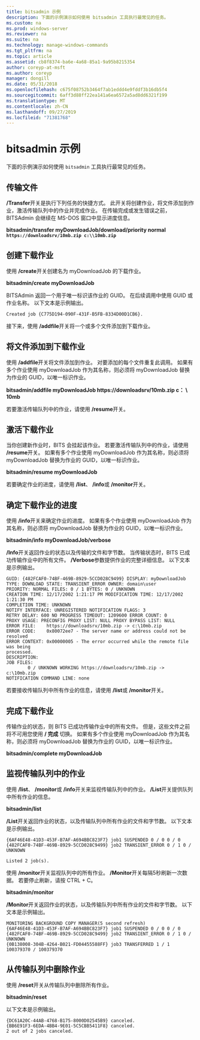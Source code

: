 ```yaml
---
title: bitsadmin 示例
description: 下面的示例演示如何使用 bitsadmin 工具执行最常见的任务。
ms.custom: na
ms.prod: windows-server
ms.reviewer: na
ms.suite: na
ms.technology: manage-windows-commands
ms.tgt_pltfrm: na
ms.topic: article
ms.assetid: cb8f8374-ba6e-4a68-85a1-9a95b8215354
author: coreyp-at-msft
ms.author: coreyp
manager: dongill
ms.date: 05/31/2018
ms.openlocfilehash: c675f08752b3464f7ab1eddd4e9fddf3b16db5f4
ms.sourcegitcommit: 6aff3d88ff22ea141a6ea6572a5ad8dd6321f199
ms.translationtype: MT
ms.contentlocale: zh-CN
ms.lasthandoff: 09/27/2019
ms.locfileid: "71381768"
---
```

# <a name="bitsadmin-examples"></a>bitsadmin 示例

下面的示例演示如何使用 `bitsadmin` 工具执行最常见的任务。

## <a name="transfer-a-file"></a>传输文件

**/Transfer**开关是执行下列任务的快捷方式。 此开关将创建作业，将文件添加到作业，激活传输队列中的作业并完成作业。 在传输完成或发生错误之前，BITSAdmin 会继续在 MS-DOS 窗口中显示进度信息。

**bitsadmin/transfer myDownloadJob/download/priority normal `https://downloadsrv/10mb.zip c:\\10mb.zip`**

## <a name="create-a-download-job"></a>创建下载作业

使用 **/create**开关创建名为 myDownloadJob 的下载作业。

**bitsadmin/create myDownloadJob**

BITSAdmin 返回一个用于唯一标识该作业的 GUID。 在后续调用中使用 GUID 或作业名称。 以下文本是示例输出。

``` syntax
Created job {C775D194-090F-431F-B5FB-8334D00D1CB6}.
```

接下来，使用 **/addfile**开关将一个或多个文件添加到下载作业。

## <a name="add-files-to-the-download-job"></a>将文件添加到下载作业

使用 **/addfile**开关将文件添加到作业。 对要添加的每个文件重复此调用。 如果有多个作业使用 myDownloadJob 作为其名称，则必须将 myDownloadJob 替换为作业的 GUID，以唯一标识作业。

**bitsadmin/addfile myDownloadJob https://downloadsrv/10mb.zip c： \\ 10mb**

若要激活传输队列中的作业，请使用 **/resume**开关。

## <a name="activate-the-download-job"></a>激活下载作业

当你创建新作业时，BITS 会挂起该作业。 若要激活传输队列中的作业，请使用 **/resume**开关。 如果有多个作业使用 myDownloadJob 作为其名称，则必须将 myDownloadJob 替换为作业的 GUID，以唯一标识作业。

**bitsadmin/resume myDownloadJob**

若要确定作业的进度，请使用 **/list**、 **/info**或 **/monitor**开关。

## <a name="determine-the-progress-of-the-download-job"></a>确定下载作业的进度

使用 **/info**开关来确定作业的进度。 如果有多个作业使用 myDownloadJob 作为其名称，则必须将 myDownloadJob 替换为作业的 GUID，以唯一标识作业。

**bitsadmin/info myDownloadJob/verbose**

**/Info**开关返回作业的状态以及传输的文件和字节数。 当传输状态时，BITS 已成功传输作业中的所有文件。 **/Verbose**参数提供作业的完整详细信息。 以下文本是示例输出。

``` syntax
GUID: {482FCAF0-74BF-469B-8929-5CCD028C9499} DISPLAY: myDownloadJob
TYPE: DOWNLOAD STATE: TRANSIENT_ERROR OWNER: domain\user
PRIORITY: NORMAL FILES: 0 / 1 BYTES: 0 / UNKNOWN
CREATION TIME: 12/17/2002 1:21:17 PM MODIFICATION TIME: 12/17/2002 1:21:30 PM
COMPLETION TIME: UNKNOWN
NOTIFY INTERFACE: UNREGISTERED NOTIFICATION FLAGS: 3
RETRY DELAY: 600 NO PROGRESS TIMEOUT: 1209600 ERROR COUNT: 0
PROXY USAGE: PRECONFIG PROXY LIST: NULL PROXY BYPASS LIST: NULL
ERROR FILE:    https://downloadsrv/10mb.zip -> c:\10mb.zip
ERROR CODE:    0x80072ee7 - The server name or address could not be resolved
ERROR CONTEXT: 0x00000005 - The error occurred while the remote file was being 
processed.
DESCRIPTION:
JOB FILES:
        0 / UNKNOWN WORKING https://downloadsrv/10mb.zip -> c:\10mb.zip
NOTIFICATION COMMAND LINE: none
```

若要接收传输队列中所有作业的信息，请使用 **/list**或 **/monitor**开关。

## <a name="completing-the-download-job"></a>完成下载作业

传输作业的状态，则 BITS 已成功传输作业中的所有文件。 但是，这些文件之前将不可用您使用 **/ 完成** 切换。 如果有多个作业使用 myDownloadJob 作为其名称，则必须将 myDownloadJob 替换为作业的 GUID，以唯一标识作业。

**bitsadmin/complete myDownloadJob**

## <a name="monitoring-jobs-in-the-transfer-queue"></a>监视传输队列中的作业

使用 **/list**、 **/monitor**或 **/info**开关来监视传输队列中的作业。 **/List**开关提供队列中所有作业的信息。

**bitsadmin/list**

**/List**开关返回作业的状态，以及传输队列中所有作业的文件和字节数。 以下文本是示例输出。

``` syntax
{6AF46E48-41D3-453F-B7AF-A694BBC823F7} job1 SUSPENDED 0 / 0 0 / 0
{482FCAF0-74BF-469B-8929-5CCD028C9499} job2 TRANSIENT_ERROR 0 / 1 0 / UNKNOWN

Listed 2 job(s).
```

使用 **/monitor**开关监视队列中的所有作业。 **/Monitor**开关每隔5秒刷新一次数据。 若要停止刷新，请按 CTRL + C。

**bitsadmin/monitor**

**/Monitor**开关返回作业的状态，以及传输队列中所有作业的文件和字节数。 以下文本是示例输出。

``` syntax
MONITORING BACKGROUND COPY MANAGER(5 second refresh)
{6AF46E48-41D3-453F-B7AF-A694BBC823F7} job1 SUSPENDED 0 / 0 0 / 0
{482FCAF0-74BF-469B-8929-5CCD028C9499} job2 TRANSIENT_ERROR 0 / 1 0 / UNKNOWN
{0B138008-304B-4264-B021-FD04455588FF} job3 TRANSFERRED 1 / 1 100379370 / 100379370
```

## <a name="deleting-jobs-from-the-transfer-queue"></a>从传输队列中删除作业

使用 **/reset**开关从传输队列中删除所有作业。

**bitsadmin/reset**

以下文本是示例输出。

``` syntax
{DC61A20C-44AB-4768-B175-8000D02545B9} canceled.
{BB6E91F3-6EDA-4BB4-9E01-5C5CBB5411F8} canceled.
2 out of 2 jobs canceled.
```
